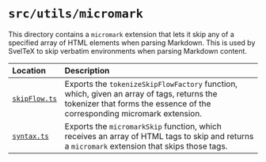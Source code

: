 # `src/utils/micromark`

This directory contains a `micromark` extension that lets it skip any of a
specified array of HTML elements when parsing Markdown. This is used by SvelTeX
to skip verbatim environments when parsing Markdown content.

| Location | Description |
|:---|:---|
| [`skipFlow.ts`](skipFlow.ts) | Exports the `tokenizeSkipFlowFactory` function, which, given an array of tags, returns the tokenizer that forms the essence of the corresponding micromark extension. |
| [`syntax.ts`](syntax.ts) | Exports the `micromarkSkip` function, which receives an array of HTML tags to skip and returns a `micromark` extension that skips those tags. |
